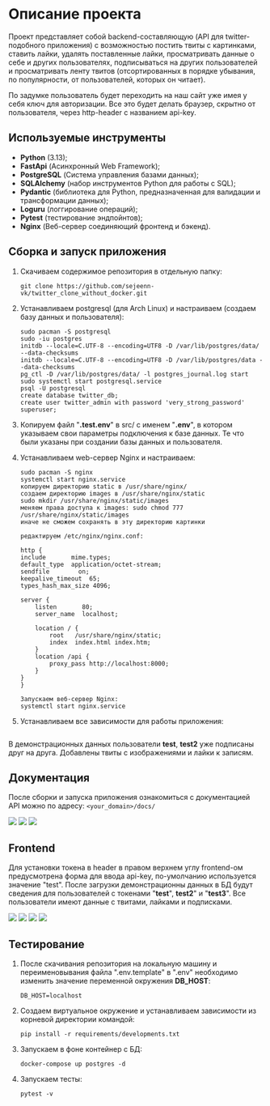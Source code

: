 # Описание проекта
Проект представляет собой backend-составляющую (API для twitter-подобного приложения) с возможностью постить твиты 
с картинками, ставить лайки, удалять поставленные лайки, просматривать данные о себе и других пользователях, 
подписываться на других пользователей и просматривать ленту твитов (отсортированных в порядке убывания, по 
популярности, от пользователей, которых он читает).

По задумке пользователь будет переходить на наш сайт уже имея у себя ключ
для авторизации. Все это будет делать браузер, скрытно от пользователя, через http-header 
с названием api-key.

## Используемые инструменты
* **Python** (3.13);
* **FastApi** (Асинхронный Web Framework);
* **PostgreSQL** (Система управления базами данных);
* **SQLAlchemy** (набор инструментов Python для работы с SQL);
* **Pydantic** (библиотека для Python, предназначенная для валидации и трансформации данных);
* **Loguru** (логгирование операций);
* **Pytest** (тестирование эндпойнтов);
* **Nginx** (Веб-сервер соединяющий фронтенд и бэкенд).

## Сборка и запуск приложения
1. Скачиваем содержимое репозитория в отдельную папку:
    ```
    git clone https://github.com/sejeenn-vk/twitter_clone_without_docker.git
    ```
2. Устанавливаем postgresql (для Arch Linux) и настраиваем (создаем базу данных и пользователя):
    ```
    sudo pacman -S postgresql
    sudo -iu postgres
    initdb --locale=C.UTF-8 --encoding=UTF8 -D /var/lib/postgres/data/ --data-checksums
    initdb --locale=C.UTF-8 --encoding=UTF8 -D /var/lib/postgres/data --data-checksums
    pg_ctl -D /var/lib/postgres/data/ -l postgres_journal.log start 
    sudo systemctl start postgresql.service
    psql -U postgresql
    create database twitter_db;
    create user twitter_admin with password 'very_strong_password' superuser;
    ```
3. Копируем файл "**.test.env**" в src/ с именем "**.env**", в котором указываем свои параметры подключения 
к базе данных. Те что были указаны при создании базы данных и пользователя.

4. Устанавливаем web-сервер Nginx и настраиваем:
    ```
    sudo pacman -S nginx
    systemctl start nginx.service
    копируем директорию static в /usr/share/nginx/
    создаем директорию images в /usr/share/nginx/static
    sudo mkdir /usr/share/nginx/static/images 
    меняем права доступа к images: sudo chmod 777 /usr/share/nginx/static/images
    иначе не сможем сохранять в эту директорию картинки
   
    редактируем /etc/nginx/nginx.conf:
   
    http {
    include       mime.types;
    default_type  application/octet-stream;
    sendfile        on;
    keepalive_timeout  65;
    types_hash_max_size 4096;

    server {
        listen       80;
        server_name  localhost;

        location / {
            root   /usr/share/nginx/static;
            index  index.html index.htm;
        }
	    location /api {
		    proxy_pass http://localhost:8000;
	    }
    }
    }
   
    Запускаем веб-сервер Nginx:
    systemctl start nginx.service
    ```
5. Устанавливаем все зависимости для работы приложения:
    ```
    
    ```
В демонстрационных данных пользователи **test**, **test2** уже подписаны друг на друга. 
Добавлены твиты с изображениями и лайки к записям.

## Документация

После сборки и запуска приложения ознакомиться с документацией API можно по адресу:
    ```
    <your_domain>/docs/
    ```

![](/screens/docs_1.png)
![](/screens/docs_2.png)
![](/screens/docs_3.png)

## Frontend

Для установки токена в header в правом верхнем углу frontend-ом предусмотрена форма для ввода api-key, 
по-умолчанию используется значение "test". После загрузки демонстрационны данных в БД будут сведения для 
пользователей с токенами "**test**", **test2**" и "**test3**". 
Все пользователи имеют данные с твитами, лайками и подписками.

![](/screens/front_1.png)
![](/screens/front_2.png)
![](/screens/front_3.png)
![](/screens/front_4.png)

## Тестирование

1. После скачивания репозитория на локальную машину и переименовывания файла ".env.template" в ".env" необходимо 
изменить значение переменной окружения **DB_HOST**:
    ```
   DB_HOST=localhost
   ```
2. Создаем виртуальное окружение и устанавливаем зависимости из корневой директории командой:
    ```
    pip install -r requirements/developments.txt
    ```
3. Запускаем в фоне контейнер с БД:
    ```
    docker-compose up postgres -d
    ```
4. Запускаем тесты:
    ```
    pytest -v
    ```
